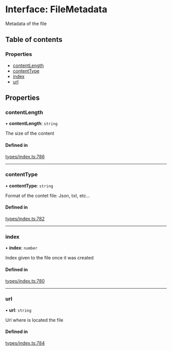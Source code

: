 # Interface: FileMetadata

Metadata of the file

## Table of contents

### Properties

- [contentLength](FileMetadata.md#contentlength)
- [contentType](FileMetadata.md#contenttype)
- [index](FileMetadata.md#index)
- [url](FileMetadata.md#url)

## Properties

### contentLength

• **contentLength**: `string`

The size of the content

#### Defined in

[types/index.ts:786](https://github.com/nevermined-io/react-components/blob/0a1c805/catalog/src/types/index.ts#L786)

___

### contentType

• **contentType**: `string`

Format of the contet file: Json, txt, etc...

#### Defined in

[types/index.ts:782](https://github.com/nevermined-io/react-components/blob/0a1c805/catalog/src/types/index.ts#L782)

___

### index

• **index**: `number`

Index given to the file once it was created

#### Defined in

[types/index.ts:780](https://github.com/nevermined-io/react-components/blob/0a1c805/catalog/src/types/index.ts#L780)

___

### url

• **url**: `string`

Url where is located the file

#### Defined in

[types/index.ts:784](https://github.com/nevermined-io/react-components/blob/0a1c805/catalog/src/types/index.ts#L784)
